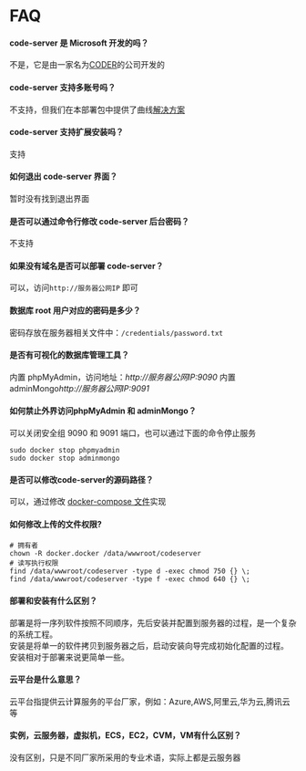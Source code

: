 # FAQ

#### code-server 是 Microsoft 开发的吗？

不是，它是由一家名为[CODER](https://coder.com/)的公司开发的

#### code-server 支持多账号吗？

不支持，但我们在本部署包中提供了曲线[解决方案](/zh/solution-more.md#多开发者协同)

#### code-server 支持扩展安装吗？

支持

#### 如何退出 code-server 界面？

暂时没有找到退出界面

#### 是否可以通过命令行修改 code-server 后台密码？

不支持

#### 如果没有域名是否可以部署 code-server？

可以，访问`http://服务器公网IP` 即可

#### 数据库 root 用户对应的密码是多少？

密码存放在服务器相关文件中：`/credentials/password.txt`

#### 是否有可视化的数据库管理工具？

内置 phpMyAdmin，访问地址：*http://服务器公网IP:9090*
内置 adminMongo*http://服务器公网IP:9091*

#### 如何禁止外界访问phpMyAdmin 和 adminMongo？

可以关闭安全组 9090 和 9091 端口，也可以通过下面的命令停止服务

```
sudo docker stop phpmyadmin
sudo docker stop adminmongo
```

#### 是否可以修改code-server的源码路径？

可以，通过修改 [docker-compose 文件](/zh/stack-components.md#code-server)实现

#### 如何修改上传的文件权限?

```shell
# 拥有者
chown -R docker.docker /data/wwwroot/codeserver
# 读写执行权限
find /data/wwwroot/codeserver -type d -exec chmod 750 {} \;
find /data/wwwroot/codeserver -type f -exec chmod 640 {} \;
```

#### 部署和安装有什么区别？

部署是将一序列软件按照不同顺序，先后安装并配置到服务器的过程，是一个复杂的系统工程。  
安装是将单一的软件拷贝到服务器之后，启动安装向导完成初始化配置的过程。  
安装相对于部署来说更简单一些。 

#### 云平台是什么意思？

云平台指提供云计算服务的平台厂家，例如：Azure,AWS,阿里云,华为云,腾讯云等

#### 实例，云服务器，虚拟机，ECS，EC2，CVM，VM有什么区别？

没有区别，只是不同厂家所采用的专业术语，实际上都是云服务器
